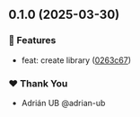 ## 0.1.0 (2025-03-30)

### 🚀 Features

- feat: create library ([0263c67](https://github.com/adrian-ub/ngxi/commit/0263c67))

### ❤️ Thank You

- Adrián UB @adrian-ub
